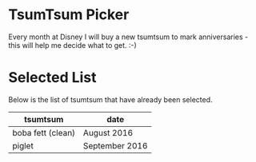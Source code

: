 # TsumTsum Picker

Every month at Disney I will buy a new tsumtsum to mark anniversaries - this will help me decide what to get. :-)

# Selected List

Below is the list of tsumtsum that have already been selected.

| tsumtsum          | date           |
|-------------------|----------------|
| boba fett (clean) | August 2016    |
| piglet            | September 2016 |